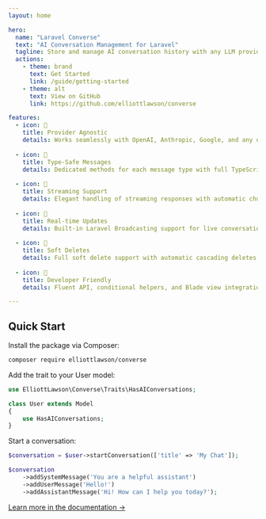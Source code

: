 ```yaml
---
layout: home

hero:
  name: "Laravel Converse"
  text: "AI Conversation Management for Laravel"
  tagline: Store and manage AI conversation history with any LLM provider. Built for real-world applications.
  actions:
    - theme: brand
      text: Get Started
      link: /guide/getting-started
    - theme: alt
      text: View on GitHub
      link: https://github.com/elliottlawson/converse

features:
  - icon: 🔌
    title: Provider Agnostic
    details: Works seamlessly with OpenAI, Anthropic, Google, and any other AI provider
    
  - icon: 💬
    title: Type-Safe Messages
    details: Dedicated methods for each message type with full TypeScript support
    
  - icon: 🌊
    title: Streaming Support
    details: Elegant handling of streaming responses with automatic chunk storage
    
  - icon: 📡
    title: Real-time Updates
    details: Built-in Laravel Broadcasting support for live conversation updates
    
  - icon: 🔐
    title: Soft Deletes
    details: Full soft delete support with automatic cascading deletes
    
  - icon: 🎯
    title: Developer Friendly
    details: Fluent API, conditional helpers, and Blade view integration

---
```


## Quick Start

Install the package via Composer:

```bash
composer require elliottlawson/converse
```

Add the trait to your User model:

```php
use ElliottLawson\Converse\Traits\HasAIConversations;

class User extends Model
{
    use HasAIConversations;
}
```

Start a conversation:

```php
$conversation = $user->startConversation(['title' => 'My Chat']);

$conversation
    ->addSystemMessage('You are a helpful assistant')
    ->addUserMessage('Hello!')
    ->addAssistantMessage('Hi! How can I help you today?');
```

[Learn more in the documentation →](/guide/getting-started) 